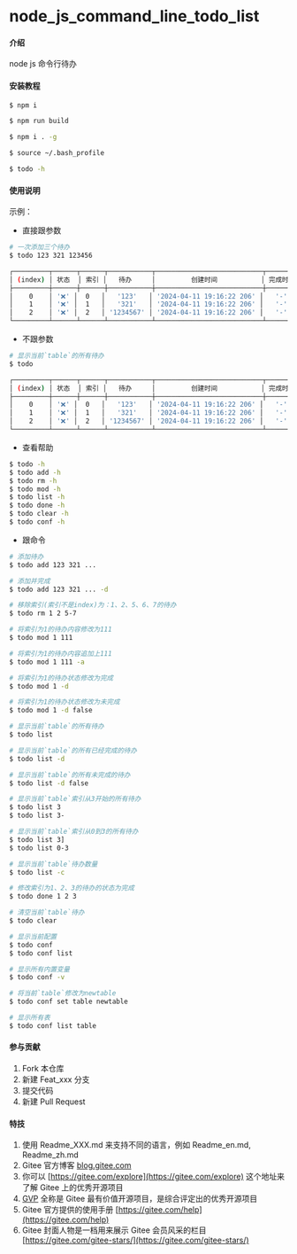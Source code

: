 # node_js_command_line_todo_list

#### 介绍
node js 命令行待办

#### 安装教程

```bash
$ npm i

$ npm run build

$ npm i . -g

$ source ~/.bash_profile

$ todo -h
```

#### 使用说明

示例：

- 直接跟参数

```bash
# 一次添加三个待办
$ todo 123 321 123456

┌─────────┬──────┬──────┬───────────┬───────────────────────────┬──────────┐
│ (index) │ 状态  │ 索引 │   待办     │         创建时间           │ 完成时间  │
├─────────┼──────┼──────┼───────────┼───────────────────────────┼──────────┤
│    0    │ '❌' │  0   │   '123'   │ '2024-04-11 19:16:22 206' │   '-'    │
│    1    │ '❌' │  1   │   '321'   │ '2024-04-11 19:16:22 206' │   '-'    │
│    2    │ '❌' │  2   │ '1234567' │ '2024-04-11 19:16:22 206' │   '-'    │
└─────────┴──────┴──────┴───────────┴───────────────────────────┴──────────┘
```

- 不跟参数

```bash
# 显示当前`table`的所有待办
$ todo

┌─────────┬──────┬──────┬───────────┬───────────────────────────┬──────────┐
│ (index) │ 状态  │ 索引 │   待办     │         创建时间           │ 完成时间  │
├─────────┼──────┼──────┼───────────┼───────────────────────────┼──────────┤
│    0    │ '❌' │  0   │   '123'   │ '2024-04-11 19:16:22 206' │   '-'    │
│    1    │ '❌' │  1   │   '321'   │ '2024-04-11 19:16:22 206' │   '-'    │
│    2    │ '❌' │  2   │ '1234567' │ '2024-04-11 19:16:22 206' │   '-'    │
└─────────┴──────┴──────┴───────────┴───────────────────────────┴──────────┘
```

- 查看帮助

```bash
$ todo -h
$ todo add -h
$ todo rm -h
$ todo mod -h
$ todo list -h
$ todo done -h
$ todo clear -h
$ todo conf -h
```

- 跟命令

```bash
# 添加待办
$ todo add 123 321 ... 

# 添加并完成
$ todo add 123 321 ... -d

# 移除索引(索引不是index)为：1、2、5、6、7的待办
$ todo rm 1 2 5-7

# 将索引为1的待办内容修改为111
$ todo mod 1 111

# 将索引为1的待办内容追加上111
$ todo mod 1 111 -a

# 将索引为1的待办状态修改为完成
$ todo mod 1 -d

# 将索引为1的待办状态修改为未完成
$ todo mod 1 -d false

# 显示当前`table`的所有待办
$ todo list

# 显示当前`table`的所有已经完成的待办
$ todo list -d 

# 显示当前`table`的所有未完成的待办
$ todo list -d false

# 显示当前`table`索引从3开始的所有待办
$ todo list 3
$ todo list 3-

# 显示当前`table`索引从0到3的所有待办
$ todo list 3] 
$ todo list 0-3

# 显示当前`table`待办数量
$ todo list -c

# 修改索引为1、2、3的待办的状态为完成
$ todo done 1 2 3

# 清空当前`table`待办
$ todo clear

# 显示当前配置
$ todo conf 
$ todo conf list

# 显示所有内置变量
$ todo conf -v

# 将当前`table`修改为newtable
$ todo conf set table newtable

# 显示所有表
$ todo conf list table

```
#### 参与贡献

1.  Fork 本仓库
2.  新建 Feat_xxx 分支
3.  提交代码
4.  新建 Pull Request


#### 特技

1.  使用 Readme\_XXX.md 来支持不同的语言，例如 Readme\_en.md, Readme\_zh.md
2.  Gitee 官方博客 [blog.gitee.com](https://blog.gitee.com)
3.  你可以 [https://gitee.com/explore](https://gitee.com/explore) 这个地址来了解 Gitee 上的优秀开源项目
4.  [GVP](https://gitee.com/gvp) 全称是 Gitee 最有价值开源项目，是综合评定出的优秀开源项目
5.  Gitee 官方提供的使用手册 [https://gitee.com/help](https://gitee.com/help)
6.  Gitee 封面人物是一档用来展示 Gitee 会员风采的栏目 [https://gitee.com/gitee-stars/](https://gitee.com/gitee-stars/)
